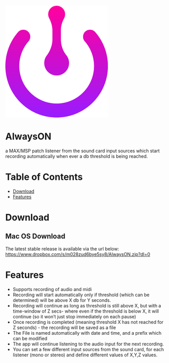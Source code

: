![AlwaysON](src/AlwaysON.png "AlwaysON")

# AlwaysON
a MAX/MSP patch listener from the sound card input sources which start recording automatically when ever a db threshold is being reached.


#  Table of Contents

- [Download](#Download)
- [Features](#Features)

# Download


## Mac OS Download

The latest stable release is available via the url below:
https://www.dropbox.com/s/m028zud6bye5sy8/AlwaysON.zip?dl=0

# Features
- Supports recording of audio and midi
- Recording will start automatically only if threshold (which can be determined) will be above X db for Y seconds. 
- Recording will continue as long as threshold is still above X, but with a time-window of Z secs- where even if the threshold is below X, it will continue (so it won’t just stop immediately on each pause)
- Once recording is completed (meaning threshold X has not reached for Z seconds) - the recording will be saved as a file
- The File is named automatically with date and time, and a prefix which can be modified
- The app will continue listening to the audio input for the next recording.
- You can set a few different input sources from the sound card, for each listener (mono or stereo) and define different values of X,Y,Z values.

